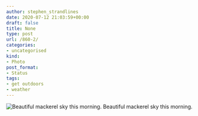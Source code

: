 ```yaml
---
author: stephen_strandlines
date: 2020-07-12 21:03:59+00:00
draft: false
title: None
type: post
url: /860-2/
categories:
- uncategorised
kind:
- Photo
post_format:
- Status
tags:
- get outdoors
- weather
---
```


![Beautiful mackerel sky this morning.](https://www.dropbox.com/s/4wef3pyt22q99te/IMG_3491.jpeg?raw=1)
Beautiful mackerel sky this morning.
